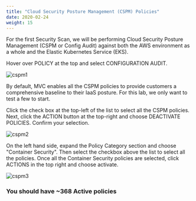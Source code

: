 ```yaml
---
title: "Cloud Security Posture Management (CSPM) Policies"
date: 2020-02-24
weight: 15
---
```


For the first Security Scan, we will be performing Cloud Security Posture Management (CSPM or Config Audit) against both the AWS environment as a whole and the Elastic Kubernetes Service (EKS).

Hover over POLICY at the top and select CONFIGURATION AUDIT.

![cspm1](/images/mvcscan/cspmpolicy01.png?classes=border,shadow)

By default, MVC enables all the CSPM policies to provide customers a comprehensive baseline to their IaaS posture. For this lab, we only want to test a few to start.

Click the check box at the top-left of the list to select all the CSPM policies. Next, click the ACTION button at the top-right and choose DEACTIVATE POLICIES. Confirm your selection.

![cspm2](/images/mvcscan/cspmpolicy02.png?classes=border,shadow)

On the left hand side, expand the Policy Category section and choose "Container Security". Then select the checkbox above the list to select all the policies. Once all the Container Security policies are selected, click ACTIONS in the top right and choose activate.

![cspm3](/images/mvcscan/cspmpolicy05.png?classes=border,shadow)


### You should have ~368 Active policies ###
